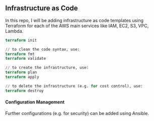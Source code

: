 ## Infrastructure as Code
In this repo, I will be adding infrastructure as code templates using Terraform for each of the AWS main services like IAM, EC2, S3, VPC, Lambda.
```terraform
terraform init

// to clean the code syntax, use:
terraform fmt
terraform validate

// to create the infrastructure, use:
terraform plan
terraform apply

// to delete the infrastructure (e.g. for cost control), use:
terraform destroy
```
#### Configuration Management
Further configurations (e.g. for security) can be added using Ansible.
